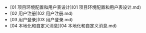 * [01 项目环境配置和用户表设计](01 项目环境配置和用户表设计.md)
* [02 用户注册](02 用户注册.md)
* [03 用户登录](03 用户登录.md)
* [04 本地化和自定义消息](04 本地化和自定义消息.md)
